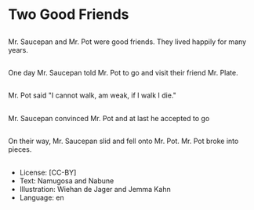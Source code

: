 # Two Good Friends

##
Mr. Saucepan and Mr. Pot were good friends. They
lived happily for many years.

##
One day Mr. Saucepan told Mr. Pot to go and visit their friend Mr.
Plate.

##
Mr. Pot said "I cannot walk, am weak, if I walk I die."

##
Mr. Saucepan convinced Mr. Pot and at last he accepted to go

##
On their way, Mr. Saucepan slid and fell onto Mr. Pot. Mr. Pot broke
into pieces.

##
* License: [CC-BY]
* Text: Namugosa and Nabune
* Illustration: Wiehan de Jager and Jemma Kahn
* Language: en
